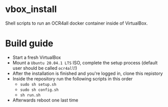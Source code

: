 # vbox_install
Shell scripts to run an OCR4all docker container inside of VirtualBox.

# Build guide
* Start a fresh VirtualBox 
* Mount a `Ubuntu 20.04.1 LTS` ISO, complete the setup process (default user should be called `ocr4all`!)
* After the installation is finished and you're logged in, clone this repistory
* Inside the repository run the following scripts in this order
  * `sudo sh setup.sh`
  * `sudo sh config.sh`
  * `sh run.sh`
* Afterwards reboot one last time
